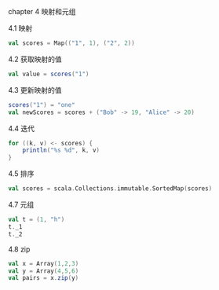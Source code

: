 chapter 4 映射和元组

4.1 映射

```scala
val scores = Map(("1", 1), ("2", 2))
```

4.2 获取映射的值

```scala
val value = scores("1")
```

4.3 更新映射的值

```scala
scores("1") = "one"
val newScores = scores + ("Bob" -> 19, "Alice" -> 20)
```

4.4 迭代

```scala
for ((k, v) <- scores) {
    println("%s %d", k, v)
}
```

4.5 排序

```scala
val scores = scala.Collections.immutable.SortedMap(scores)
```

4.7 元组

```scala
val t = (1, "h")
t._1
t._2
```

4.8 zip

```scala
val x = Array(1,2,3)
val y = Array(4,5,6)
val pairs = x.zip(y)
```

